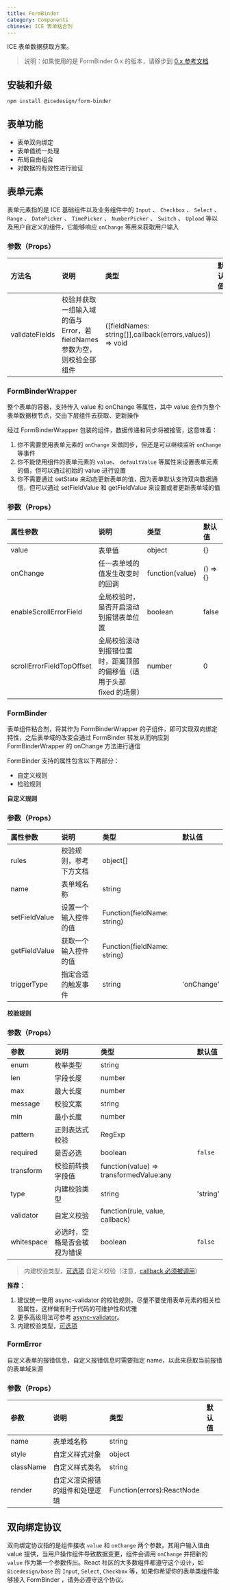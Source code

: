 ```yaml
---
title: FormBinder
category: Components
chinese: ICE 表单粘合剂
---
```


ICE 表单数据获取方案。

> 说明：如果使用的是 FormBinder 0.x 的版本，请移步到 [0.x 参考文档](https://github.com/alibaba/ice/wiki/IceFormBinder-0.x)

## 安装和升级

```bash
npm install @icedesign/form-binder
```

## 表单功能

- 表单双向绑定
- 表单值统一处理
- 布局自由组合
- 对数据的有效性进行验证

## 表单元素

表单元素指的是 ICE 基础组件以及业务组件中的 `Input` 、 `Checkbox` 、 `Select` 、 `Range` 、 `DatePicker` 、 `TimePicker` 、 `NumberPicker` 、 `Switch` 、 `Upload` 等以及用户自定义的组件，它能够响应 `onChange` 等用来获取用户输入

### 参数（Props）

| 方法名         | 说明                                                                     | 类型                                                     | 默认值 |
| :------------- | :----------------------------------------------------------------------- | :------------------------------------------------------- | :----- |
| validateFields | 校验并获取一组输入域的值与 Error，若 fieldNames 参数为空，则校验全部组件 | ([fieldNames: string[]],callback(errors,values)) => void |        |

### FormBinderWrapper

整个表单的容器，支持传入 value 和 onChange 等属性，其中 value 会作为整个表单数据根节点，交由下层组件去获取、更新操作

经过 FormBinderWrapper 包装的组件，数据传递和同步将被接管，这意味着：

1. 你不需要使用表单元素的 `onChange` 来做同步，但还是可以继续监听 `onChange` 等事件
2. 你不能使用组件的表单元素的 `value`、 `defaultValue` 等属性来设置表单元素的值，但可以通过初始的 value 进行设置
3. 你不需要通过 setState 来动态更新表单的值，因为表单默认支持双向数据通信，但可以通过 setFieldValue 和 getFieldValue 来设置或者更新表单域的值

### 参数（Props）

| 属性参数                  | 说明                                                                  | 类型            | 默认值   |
| :------------------------ | :-------------------------------------------------------------------- | :-------------- | :------- |
| value                     | 表单值                                                                | object          | {}       |
| onChange                  | 任一表单域的值发生改变时的回调                                        | function(value) | () => {} |
| enableScrollErrorField    | 全局校验时，是否开启滚动到报错表单位置                                | boolean         | false    |
| scrollErrorFieldTopOffset | 全局校验滚动到报错位置时，距离顶部的偏移值（适用于头部 fixed 的场景） | number          | 0        |

### FormBinder

表单组件粘合剂，将其作为 FormBinderWrapper 的子组件，即可实现双向绑定特性，之后表单域的改变会通过 FormBinder 转发从而响应到 FormBinderWrapper 的 onChange 方法进行通信

FormBinder 支持的属性包含以下两部分：

- 自定义规则
- 检验规则

**自定义规则**

### 参数（Props）

| 属性参数      | 说明                   | 类型                        | 默认值     |
| :------------ | :--------------------- | :-------------------------- | :--------- |
| rules         | 校验规则，参考下方文档 | object[]                    |            |
| name​         | 表单域名称             | string                      |            |
| setFieldValue | 设置一个输入控件的值   | Function(fieldName: string) |            |
| getFieldValue | 获取一个输入控件的值   | Function(fieldName: string) |            |
| triggerType   | 指定合适的触发事件     | string                      | 'onChange' |

**校验规则**

### 参数（Props）

| 参数       | 说明                         | 类型                                    | 默认值   |
| :--------- | :--------------------------- | :-------------------------------------- | :------- |
| enum       | 枚举类型                     | string                                  |          |
| len        | 字段长度                     | number                                  |          |
| max        | 最大长度                     | number                                  |          |
| message    | 校验文案                     | string                                  |          |
| min        | 最小长度                     | number                                  |          |
| pattern    | 正则表达式校验               | RegExp                                  |          |
| required   | 是否必选                     | boolean                                 | `false`  |
| transform  | 校验前转换字段值             | function(value) => transformedValue:any |          |
| type       | 内建校验类型                 | string                                  | 'string' |
| validator  | 自定义校验                   | function(rule, value, callback)         |          |
| whitespace | 必选时，空格是否会被视为错误 | boolean                                 | `false`  |

> 内建校验类型，[可选项](https://github.com/yiminghe/async-validator#type)
> 自定义校验（注意，[callback 必须被调用](https://github.com/ant-design/ant-design/issues/5155)）

**推荐：**

1. 建议统一使用 async-validator 的校验规则，尽量不要使用表单元素的相关检验属性，这样做有利于代码的可维护性和优雅
2. 更多高级用法可参考 [async-validator](https://github.com/yiminghe/async-validator)。
3. 内建校验类型，[可选项](https://github.com/yiminghe/async-validator#type)

### FormError

自定义表单的报错信息，自定义报错信息时需要指定 name，以此来获取当前报错的表单域来源

### 参数（Props）

| 参数      | 说明                           | 类型                       | 默认值 |
| :-------- | :----------------------------- | :------------------------- | :----- |
| name​     | 表单域名称                     | string                     |        |
| style     | 自定义样式对象                 | object                     |        |
| className | 自定义样式类名                 | string                     |        |
| render    | 自定义渲染报错的组件和处理逻辑 | Function(errors):ReactNode |        |

## 双向绑定协议

双向绑定协议指的是组件接收 `value` 和 `onChange` 两个参数，其用户输入值由 value 提供，当用户操作组件导致数据变更，组件会调用 `onChange` 并把新的 `value` 作为第一个参数传出。React 社区的大多数组件都遵守这个设计，如 `@icedesign/base` 的 `Input`, `Select`, `Checkbox` 等，如果你希望你的表单类组件能够接入 FormBinder ，请务必遵守这个协议。
